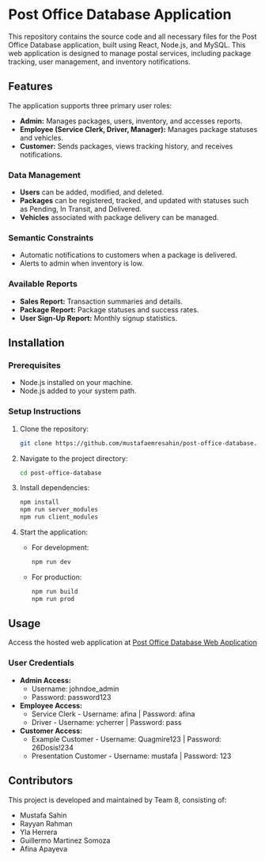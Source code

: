 # Post Office Database Application

This repository contains the source code and all necessary files for the Post Office Database application, built using React, Node.js, and MySQL. This web application is designed to manage postal services, including package tracking, user management, and inventory notifications.

## Features

The application supports three primary user roles:
- **Admin:** Manages packages, users, inventory, and accesses reports.
- **Employee (Service Clerk, Driver, Manager):** Manages package statuses and vehicles.
- **Customer:** Sends packages, views tracking history, and receives notifications.

### Data Management
- **Users** can be added, modified, and deleted.
- **Packages** can be registered, tracked, and updated with statuses such as Pending, In Transit, and Delivered.
- **Vehicles** associated with package delivery can be managed.

### Semantic Constraints
- Automatic notifications to customers when a package is delivered.
- Alerts to admin when inventory is low.

### Available Reports
- **Sales Report:** Transaction summaries and details.
- **Package Report:** Package statuses and success rates.
- **User Sign-Up Report:** Monthly signup statistics.

## Installation

### Prerequisites
- Node.js installed on your machine.
- Node.js added to your system path.

### Setup Instructions

1. Clone the repository:
   ```bash
   git clone https://github.com/mustafaemresahin/post-office-database.git
   ```

2. Navigate to the project directory:

   ```bash
   cd post-office-database
   ```

3. Install dependencies:

   ```bash
   npm install
   npm run server_modules
   npm run client_modules
   ```

4. Start the application:
   - For development:
      ```bash
      npm run dev
      ```
   - For production:
      ```bash
      npm run build
      npm run prod
      ```


## Usage

Access the hosted web application at
<a href="https://post-office-database-web-795a025bc915.herokuapp.com/home" target="_blank">Post Office Database Web Application</a>

### User Credentials
- **Admin Access:**
  - Username: johndoe_admin
  - Password: password123
- **Employee Access:**
  - Service Clerk - Username: afina | Password: afina
  - Driver - Username: ycherrer | Password: pass
- **Customer Access:**
  - Example Customer - Username: Quagmire123 | Password: 26Dosis!234
  - Presentation Customer - Username: mustafa | Password: 123

## Contributors

This project is developed and maintained by Team 8, consisting of:
- Mustafa Sahin
- Rayyan Rahman
- Yla Herrera
- Guillermo Martinez Somoza
- Afina Apayeva